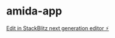 # amida-app

[Edit in StackBlitz next generation editor ⚡️](https://stackblitz.com/~/github.com/koko-u/amida-app)